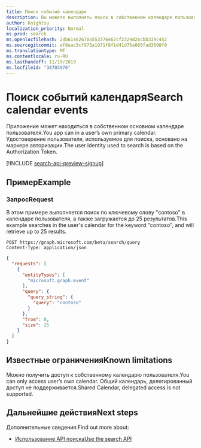 ```yaml
---
title: Поиск событий календаря
description: Вы можете выполнять поиск в собственном календаре пользователя.
author: knightsu
localization_priority: Normal
ms.prod: search
ms.openlocfilehash: 2db61462670a553376467cf2329d26cbb339c452
ms.sourcegitcommit: ef8eac3cf973a1971f8f1d41d75a085fad3690f0
ms.translationtype: MT
ms.contentlocale: ru-RU
ms.lasthandoff: 11/19/2019
ms.locfileid: "38703976"
---
```

# <a name="search-calendar-events"></a><span data-ttu-id="62de3-103">Поиск событий календаря</span><span class="sxs-lookup"><span data-stu-id="62de3-103">Search calendar events</span></span>

<span data-ttu-id="62de3-104">Приложение может находиться в собственном основном календаре пользователя.</span><span class="sxs-lookup"><span data-stu-id="62de3-104">You app can in a user’s own primary calendar.</span></span> <span data-ttu-id="62de3-105">Удостоверение пользователя, используемое для поиска, основано на маркере авторизации.</span><span class="sxs-lookup"><span data-stu-id="62de3-105">The user identity used to search is based on the Authorization Token.</span></span>

[!INCLUDE [search-api-preview-signup](../includes/search-api-preview-signup.md)]

## <a name="example"></a><span data-ttu-id="62de3-106">Пример</span><span class="sxs-lookup"><span data-stu-id="62de3-106">Example</span></span>

### <a name="request"></a><span data-ttu-id="62de3-107">Запрос</span><span class="sxs-lookup"><span data-stu-id="62de3-107">Request</span></span>

<span data-ttu-id="62de3-108">В этом примере выполняется поиск по ключевому слову "contoso" в календаре пользователя, а также загружается до 25 результатов.</span><span class="sxs-lookup"><span data-stu-id="62de3-108">This example searches in the user's calendar for the keyword "contoso", and will retrieve up to 25 results.</span></span>

```HTTP
POST https://graph.microsoft.com/beta/search/query
Content-Type: application/json
```

```json
{
  "requests": [
    {
      "entityTypes": [
        "microsoft.graph.event"
      ],
      "query": {
        "query_string": {
          "query": "contoso"
        }
      },
      "from": 0,
      "size": 25
    }
  ]
}
```

## <a name="known-limitations"></a><span data-ttu-id="62de3-109">Известные ограничения</span><span class="sxs-lookup"><span data-stu-id="62de3-109">Known limitations</span></span>

<span data-ttu-id="62de3-110">Можно получить доступ к собственному календарю пользователя.</span><span class="sxs-lookup"><span data-stu-id="62de3-110">You can only access user’s own calendar.</span></span> <span data-ttu-id="62de3-111">Общий календарь, делегированный доступ не поддерживается.</span><span class="sxs-lookup"><span data-stu-id="62de3-111">Shared Calendar, delegated access is not supported.</span></span>

## <a name="next-steps"></a><span data-ttu-id="62de3-112">Дальнейшие действия</span><span class="sxs-lookup"><span data-stu-id="62de3-112">Next steps</span></span>

<span data-ttu-id="62de3-113">Дополнительные сведения:</span><span class="sxs-lookup"><span data-stu-id="62de3-113">Find out more about:</span></span>

- [<span data-ttu-id="62de3-114">Использование API поиска</span><span class="sxs-lookup"><span data-stu-id="62de3-114">Use the search API</span></span>](/graph/api/resources/search-api-overview?view=graph-rest-beta)
